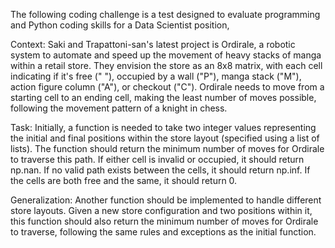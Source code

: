 The following coding challenge is a test designed to evaluate programming and Python coding skills for a Data Scientist position,

Context: Saki and Trapattoni-san's latest project is Ordirale, a robotic system to automate and speed up the movement of heavy stacks of manga within a retail store. They envision the store as an 8x8 matrix, with each cell indicating if it's free (" "), occupied by a wall ("P"), manga stack ("M"), action figure column ("A"), or checkout ("C"). Ordirale needs to move from a starting cell to an ending cell, making the least number of moves possible, following the movement pattern of a knight in chess.

Task: Initially, a function is needed to take two integer values representing the initial and final positions within the store layout (specified using a list of lists). The function should return the minimum number of moves for Ordirale to traverse this path. If either cell is invalid or occupied, it should return np.nan. If no valid path exists between the cells, it should return np.inf. If the cells are both free and the same, it should return 0.

Generalization: Another function should be implemented to handle different store layouts. Given a new store configuration and two positions within it, this function should also return the minimum number of moves for Ordirale to traverse, following the same rules and exceptions as the initial function.
